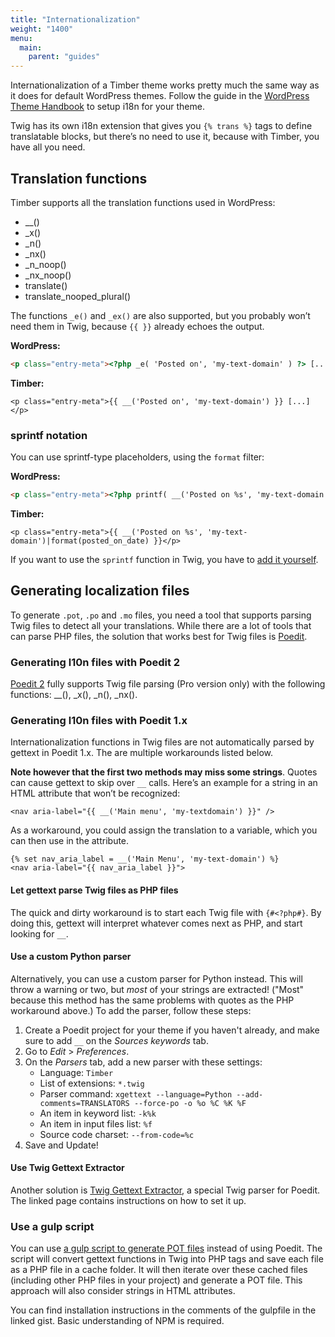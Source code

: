 ```yaml
---
title: "Internationalization"
weight: "1400"
menu:
  main:
    parent: "guides"
---
```


Internationalization of a Timber theme works pretty much the same way as it does for default WordPress themes. Follow the guide in the [WordPress Theme Handbook](https://developer.wordpress.org/themes/functionality/internationalization/) to setup i18n for your theme.

Twig has its own i18n extension that gives you `{% trans %}` tags to define translatable blocks, but there’s no need to use it, because with Timber, you have all you need.

## Translation functions

Timber supports all the translation functions used in WordPress:

* __()
* _x()
* _n()
* _nx()
* _n_noop()
* _nx_noop()
* translate()
* translate_nooped_plural()

The functions `_e()` and `_ex()` are also supported, but you probably won’t need them in Twig, because `{{ }}` already echoes the output.

**WordPress:**

```html
<p class="entry-meta"><?php _e( 'Posted on', 'my-text-domain' ) ?> [...]</p>
```

**Timber:**

```twig
<p class="entry-meta">{{ __('Posted on', 'my-text-domain') }} [...]</p>
```

### sprintf notation

You can use sprintf-type placeholders, using the `format` filter:

**WordPress:**

```html
<p class="entry-meta"><?php printf( __('Posted on %s', 'my-text-domain'), $posted_on_date ) ?></p>
```

**Timber:**

```twig
<p class="entry-meta">{{ __('Posted on %s', 'my-text-domain')|format(posted_on_date) }}</p>
```

If you want to use the `sprintf` function in Twig, you have to [add it yourself](https://timber.github.io/docs/guides/functions/#make-functions-available-in-twig).

## Generating localization files

To generate `.pot`, `.po` and `.mo` files, you need a tool that supports parsing Twig files to detect all your translations. While there are a lot of tools that can parse PHP files, the solution that works best for Twig files is [Poedit](https://poedit.net/).

### Generating l10n files with Poedit 2

[Poedit 2](https://poedit.net/) fully supports Twig file parsing (Pro version only) with the following functions: __(), _x(), _n(), _nx().

### Generating l10n files with Poedit 1.x

Internationalization functions in Twig files are not automatically parsed by gettext in Poedit 1.x. The are multiple workarounds listed below.

**Note however that the first two methods may miss some strings**. Quotes can cause gettext to skip over `__` calls. Here’s an example for a string in an HTML attribute that won’t be recognized:

```twig
<nav aria-label="{{ __('Main menu', 'my-textdomain') }}" />
```

As a workaround, you could assign the translation to a variable, which you can then use in the attribute.

```twig
{% set nav_aria_label = __('Main Menu', 'my-text-domain') %}
<nav aria-label="{{ nav_aria_label }}">
```

#### Let gettext parse Twig files as PHP files

The quick and dirty workaround is to start each Twig file with `{#<?php#}`. By doing this, gettext will interpret whatever comes next as PHP, and start looking for `__`.

#### Use a custom Python parser

Alternatively, you can use a custom parser for Python instead. This will throw a warning or two, but *most* of your strings are extracted! ("Most" because this method has the same problems with quotes as the PHP workaround above.) To add the parser, follow these steps:

1. Create a Poedit project for your theme if you haven't already, and make sure to add `__` on the _Sources keywords_ tab.
2. Go to _Edit_ > _Preferences_.
3. On the _Parsers_ tab, add a new parser with these settings:
    * Language: `Timber`
    * List of extensions: `*.twig`
    * Parser command: `xgettext --language=Python --add-comments=TRANSLATORS --force-po -o %o %C %K %F`
    * An item in keyword list: `-k%k`
    * An item in input files list: `%f`
    * Source code charset: `--from-code=%c`
4. Save and Update!

#### Use Twig Gettext Extractor

Another solution is [Twig Gettext Extractor](https://github.com/umpirsky/Twig-Gettext-Extractor), a special Twig parser for Poedit. The linked page contains instructions on how to set it up.

### Use a gulp script

You can use [a gulp script to generate POT files](https://gist.github.com/luism-s/ebca42b8b8d70e81f8917f675a784060) instead of using Poedit. The script will convert gettext functions in Twig into PHP tags and save each file as a PHP file in a cache folder. It will then iterate over these cached files (including other PHP files in your project) and generate a POT file. This approach will also consider strings in HTML attributes. 

You can find installation instructions in the comments of the gulpfile in the linked gist. Basic understanding of NPM is required.
